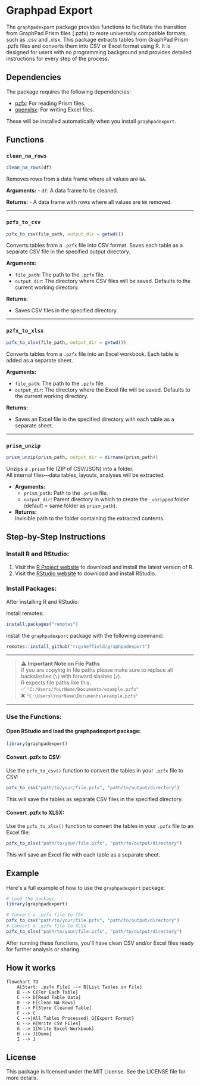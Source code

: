 # Graphpad Export

The `graphpadexport` package provides functions to facilitate the transition from GraphPad Prism
files (.pzfx) to more universally compatible formats, such as .csv and .xlsx. This package extracts
tables from GraphPad Prism .pzfx files and converts them into CSV or Excel format using R. It is
designed for users with no programming background and provides detailed instructions for every step
of the process.

## Dependencies

The package requires the following dependencies:

-   [pzfx](https://cran.r-project.org/package=pzfx): For reading Prism files.
-   [openxlsx](https://cran.r-project.org/package=openxlsx): For writing Excel files.

These will be installed automatically when you install `graphpadexport`.

## Functions

### `clean_na_rows`

``` r
clean_na_rows(df)
```

Removes rows from a data frame where all values are `NA`.

**Arguments:** - `df`: A data frame to be cleaned.

**Returns:** - A data frame with rows where all values are `NA` removed.

----------------------------------------------------------------------------------------------------

### `pzfx_to_csv`

``` r
pzfx_to_csv(file_path, output_dir = getwd())
```

Converts tables from a `.pzfx` file into CSV format. Saves each table as a separate CSV file in the
specified output directory.

**Arguments:** 
- `file_path`: The path to the `.pzfx` file. 
- `output_dir`: The directory where CSV files will be saved. Defaults to the current working directory.

**Returns:** 
- Saves CSV files in the specified directory.

----------------------------------------------------------------------------------------------------

### `pzfx_to_xlsx`

``` r
pzfx_to_xlsx(file_path, output_dir = getwd())
```

Converts tables from a `.pzfx` file into an Excel workbook. Each table is added as a separate sheet.

**Arguments:** 
- `file_path`: The path to the `.pzfx` file. 
- `output_dir`: The directory where the Excel file will be saved. Defaults to the current working directory.

**Returns:** 
- Saves an Excel file in the specified directory with each table as a separate sheet.

----------------------------------------------------------------------------------------------------

### `prism_unzip`

```r
prism_unzip(prism_path, output_dir = dirname(prism_path))
```

Unzips a `.prism` file (ZIP of CSV/JSON) into a folder.  
All internal files—data tables, layouts, analyses will be extracted.

- **Arguments:**  
  - `prism_path`: Path to the `.prism` file.  
  - `output_dir`: Parent directory in which to create the `_unzipped` folder (default = same folder as `prism_path`).  
- **Returns:**  
  Invisible path to the folder containing the extracted contents.


## Step-by-Step Instructions

### Install R and RStudio:

1.  Visit the [R Project website](https://cran.r-project.org/) to download and install the latest
    version of R.
2.  Visit the [RStudio website](https://posit.co/download/rstudio-desktop/) to download and install
    RStudio. 
    
### Install Packages:

After installing R and RStudio:

Install remotes:

```r
install.packages("remotes")
```

install the `graphpadexport` package with the following command:

``` r
remotes::install_github("rcgsheffield/graphpadexport")
```


---

> ⚠️ **Important Note on File Paths**  
> If you are copying in file paths please make sure to replace all backslashes (`\`) with forward slashes (`/`).  
> R expects file paths like this:  
> ✅ `"C:/Users/YourName/Documents/example.pzfx"`  
> ❌ `"C:\Users\YourName\Documents\example.pzfx"`

---


### Use the Functions:

#### Open RStudio and load the graphpadexport package:

``` r
library(graphpadexport)
```

#### Convert .pzfx to CSV:

Use the `pzfx_to_csv()` function to convert the tables in your `.pzfx` file to CSV:

``` r
pzfx_to_csv("path/to/your/file.pzfx", "path/to/output/directory")
```

This will save the tables as separate CSV files in the specified directory. 

#### Convert .pzfx to XLSX: 

Use the `pzfx_to_xlsx()` function to convert the tables in your `.pzfx` file to an Excel file:

``` r
pzfx_to_xlsx("path/to/your/file.pzfx", "path/to/output/directory")
```

This will save an Excel file with each table as a separate sheet.

## Example

Here's a full example of how to use the `graphpadexport` package:

``` r
# Load the package
library(graphpadexport)

# Convert a .pzfx file to CSV
pzfx_to_csv("path/to/your/file.pzfx", "path/to/output/directory")
# Convert a .pzfx file to XLSX
pzfx_to_xlsx("path/to/your/file.pzfx", "path/to/output/directory")
```

After running these functions, you'll have clean CSV and/or Excel files ready for further analysis
or sharing.

## How it works


```mermaid
flowchart TD
    A[Start: .pzfx File] --> B[List Tables in File]
    B --> C{For Each Table}
    C --> D[Read Table Data]
    D --> E[Clean NA Rows]
    E --> F[Store Cleaned Table]
    F --> C
    C -->|All Tables Processed| G{Export Format}
    G --> H[Write CSV Files] 
    G --> I[Write Excel Workbook]
    H --> J[Done]
    I --> J
```


## License

This package is licensed under the MIT License. See the LICENSE file for more details.

